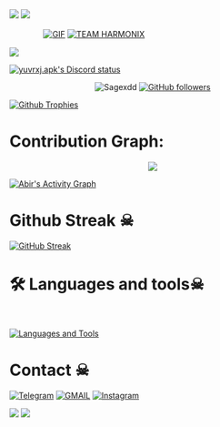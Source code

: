 <img src="https://user-images.githubusercontent.com/73097560/115834477-dbab4500-a447-11eb-908a-139a6edaec5c.gif"> 
<img src="https://user-images.githubusercontent.com/73097560/115834477-dbab4500-a447-11eb-908a-139a6edaec5c.gif"> 

 ㅤ ㅤ ㅤㅤ[![GIF](https://github.com/Sagexdd/Sagexdd/blob/main/Sagexdd.gif)](https://github.com/Sagexdd)
   [![TEAM HARMONIX](https://github-stats-alpha.vercel.app/api?username=Sagexdd "BaBa TiLLu")](https://github-stats-alpha.vercel.app/api?username=Sagexdd "BaBa TiLLu")
                                                          



<!--
**Sagexdd/Sagexdd** is a ✨ _special_ ✨ repository because its `README.md` (this file) appears on your GitHub profile.



<p align="center">
    <b>ᴠɪsɪᴛᴏʀs</b><br>
 -->    <img align="middle" src="https://profile-counter.glitch.me/Sagexdd/count.svg" />
</p>

[![yuvrxj.apk's Discord status](https://dsc-readme.tsuni.dev/api/user/977229749539713116?aboutMe=O%E1%B4%A1%C9%B4%E1%B4%A2%0Ahttps%3A%2F%2Fharmonix-gg.vercel.app%2F%0Ahttps%3A%2F%2Ftop.gg%2Fbot%2F1356181162099347517%2Fvote&banner=https%3A%2F%2Fcdn.discordapp.com%2Fattachments%2F1353311244483821633%2F1421749668681089024%2F017cf4d7d7200e2b9f2bd5f731c17e0c.gif%3Fex%3D68da2b0f%26is%3D68d8d98f%26hm%3Dddc37eaf6621d5fd9ccfd42d03d6a7abab8b0e6daeb73a85b82b83c3a7dd303a%26&theme=nitroDark&primaryColor=000000&accentColor=FFFFFF&width=512)](https://github.com/TetraTsunami/discord-github-preview)
<p align="center">
  <img src="https://komarev.com/ghpvc/?username=Sagexdd&label=Profile%20views&color=0e75b6&style=flat" alt="Sagexdd" />
  <a href="https://github.com/Sagexdd?tab=followers">
    <img alt="GitHub followers" src="https://img.shields.io/github/followers/Sagexdd?color=green&logo=github">
  </a>
</p>



  [![Github Trophies](https://github-profile-trophy.vercel.app/?username=Sagexdd&theme=transparent&no-bg=true&margin-w=15&margin-h=10&row=1&column=6&count_private=true)](https://Sagexdd.me)
  

# Contribution Graph:


<p align="center">
  <a href="https://github.com/Sagexdd">
    <img src="https://github-readme-streak-stats.herokuapp.com/?user=Sagexdd#version3"/>
  </a>
</p>
<a href="https://github.com/Sagexdd"><img alt="Abir's Activity Graph" src="https://ghactivity.mrayush.me/graph?username=Sagexdd&bg_color=1F222E&color=F8D866&line=F85D7F&point=FFFFFF&hide_border=true" /></a>



# Github Streak ☠︎︎

  [![GitHub Streak](https://streak-stats.demolab.com?user=Sagexdd&theme=radical&border_radius=5&date_format=j%20M%5B%20Y%5D&fire=FF8100)](https://Sagexdd.me)

# 🛠️ Languages and tools☠︎︎
</br>

[![Languages and Tools](https://skillicons.dev/icons?i=androidstudio,bash,vscode,docker,git,github,linux,heroku,arduino,redis,mongodb,java,html,py,c,ts,js,deno,flutter,fastapi&perline=10)](https://Sagexdd.me)



# Contact ☠︎︎
<a href="https://t.me/synaxx"><img title="Telegram" src="https://img.shields.io/badge/Telegram-%23000000.svg?&style=for-the-badge&logo=telegram&logoColor=61DAFB"></a>
<a href="https://mail.google.com/mail/?view=cm&fs=1&to=yuvrajjaiswal8568@gmail.com"><img title="GMAIL" src="https://img.shields.io/badge/Gmail-D14836?style=for-the-badge&logo=gmail&logoColor=white"></a>
<a href="https://instagram.com/kaun.yuvraj"><img title="Instagram" src="https://img.shields.io/badge/instagram-%23E4405F.svg?&style=for-the-badge&logo=instagram&logoColor=white"></a>

<img src="https://user-images.githubusercontent.com/73097560/115834477-dbab4500-a447-11eb-908a-139a6edaec5c.gif"> 
<img src="https://user-images.githubusercontent.com/73097560/115834477-dbab4500-a447-11eb-908a-139a6edaec5c.gif"> 
